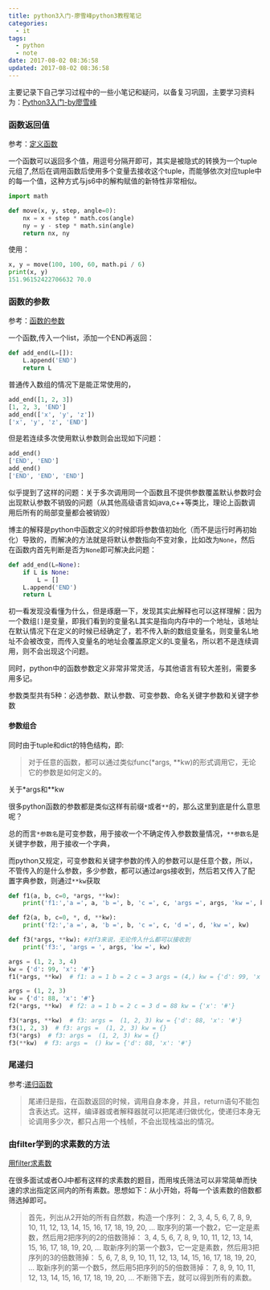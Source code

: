 ```yaml
---
title: python3入门-廖雪峰python3教程笔记
categories:
  - it
tags:
  - python
  - note
date: 2017-08-02 08:36:58
updated: 2017-08-02 08:36:58
---
```


主要记录下自己学习过程中的一些小笔记和疑问，以备复习巩固，主要学习资料为：[Python3入门-by廖雪峰](https://www.liaoxuefeng.com/wiki/0014316089557264a6b348958f449949df42a6d3a2e542c000)

### 函数返回值
参考：[定义函数](https://www.liaoxuefeng.com/wiki/0014316089557264a6b348958f449949df42a6d3a2e542c000/001431679203477b5b364aeba8c4e05a9bd4ec1b32911e2000)

一个函数可以返回多个值，用逗号分隔开即可，其实是被隐式的转换为一个tuple元组了,然后在调用函数后使用多个变量去接收这个tuple，而能够依次对应tuple中的每一个值，这种方式与js6中的解构赋值的新特性非常相似。
```python
import math

def move(x, y, step, angle=0):
    nx = x + step * math.cos(angle)
    ny = y - step * math.sin(angle)
    return nx, ny
```

使用：
```python
x, y = move(100, 100, 60, math.pi / 6)
print(x, y)
151.96152422706632 70.0
```

### 函数的参数 
参考：[函数的参数](https://www.liaoxuefeng.com/wiki/0014316089557264a6b348958f449949df42a6d3a2e542c000/001431752945034eb82ac80a3e64b9bb4929b16eeed1eb9000)

一个函数,传入一个list，添加一个END再返回：
```python
def add_end(L=[]):
    L.append('END')
    return L
```
普通传入数组的情况下是能正常使用的，
```python
add_end([1, 2, 3])
[1, 2, 3, 'END']
add_end(['x', 'y', 'z'])
['x', 'y', 'z', 'END']
```
但是若连续多次使用默认参数则会出现如下问题：
```python
add_end()
['END', 'END']
add_end()
['END', 'END', 'END']
```
似乎提到了这样的问题：关于多次调用同一个函数且不提供参数覆盖默认参数时会出现默认参数不销毁的问题（从其他高级语言如java,c++等类比，理论上函数调用后所有的局部变量都会被销毁）

博主的解释是python中函数定义的时候即将参数值初始化（而不是运行时再初始化）导致的，而解决的方法就是将默认参数指向不变对象，比如改为`None`，然后在函数内首先判断是否为`None`即可解决此问题：
```python
def add_end(L=None):
    if L is None:
        L = []
    L.append('END')
    return L
```
初一看发现没看懂为什么，但是琢磨一下，发现其实此解释也可以这样理解：因为一个数组`[]`是变量，即我们看到的变量名L其实是指向内存中的一个地址，该地址在默认情况下在定义的时候已经确定了，若不传入新的数组变量名，则变量名L地址不会被改变，而传入变量名的地址会覆盖原定义的L变量名，所以若不是连续调用，则不会出现这个问题。

同时，python中的函数参数定义非常非常灵活，与其他语言有较大差别，需要多用多记。

参数类型共有5种：必选参数、默认参数、可变参数、命名关键字参数和关键字参数

#### 参数组合

同时由于tuple和dict的特色结构，即:
> 对于任意的函数，都可以通过类似func(*args, **kw)的形式调用它，无论它的参数是如何定义的。

关于*args和**kw

很多python函数的参数都是类似这样有前缀`*`或者`**`的，那么这里到底是什么意思呢？

总的而言`*参数名`是可变参数，用于接收一个不确定传入参数数量情况，`**参数名`是关键字参数，用于接收一个字典，

而python又规定，可变参数和关键字参数的传入的参数可以是任意个数，所以，不管传入的是什么参数，多少参数，都可以通过args接收到，然后若又传入了配置字典参数，则通过`**kw`获取
```python
def f1(a, b, c=0, *args, **kw):
    print('f1:','a =', a, 'b =', b, 'c =', c, 'args =', args, 'kw =', kw)

def f2(a, b, c=0, *, d, **kw):
    print('f2:','a =', a, 'b =', b, 'c =', c, 'd =', d, 'kw =', kw)

def f3(*args, **kw): #对f3来说，无论传入什么都可以接收到
    print('f3:', 'args = ', args, 'kw =', kw)

args = (1, 2, 3, 4)
kw = {'d': 99, 'x': '#'}
f1(*args, **kw)  # f1: a = 1 b = 2 c = 3 args = (4,) kw = {'d': 99, 'x': '#'}

args = (1, 2, 3)
kw = {'d': 88, 'x': '#'}
f2(*args, **kw)  # f2: a = 1 b = 2 c = 3 d = 88 kw = {'x': '#'}

f3(*args, **kw)  # f3: args =  (1, 2, 3) kw = {'d': 88, 'x': '#'}
f3(1, 2, 3)  # f3: args =  (1, 2, 3) kw = {}
f3(*args)  # f3: args =  (1, 2, 3) kw = {}
f3(**kw)  # f3: args =  () kw = {'d': 88, 'x': '#'}
```

### 尾递归
参考:[递归函数](https://www.liaoxuefeng.com/wiki/0014316089557264a6b348958f449949df42a6d3a2e542c000/001431756044276a15558a759ec43de8e30eb0ed169fb11000)

>尾递归是指，在函数返回的时候，调用自身本身，并且，return语句不能包含表达式。这样，编译器或者解释器就可以把尾递归做优化，使递归本身无论调用多少次，都只占用一个栈帧，不会出现栈溢出的情况。

### 由filter学到的求素数的方法

[用filter求素数](https://www.liaoxuefeng.com/wiki/0014316089557264a6b348958f449949df42a6d3a2e542c000/001431821084171d2e0f22e7cc24305ae03aa0214d0ef29000)

在很多面试或者OJ中都有这样的求素数的题目，而用埃氏筛法可以非常简单而快速的求出指定区间内的所有素数。思想如下：从小开始，将每一个该素数的倍数都筛选掉即可。

>首先，列出从2开始的所有自然数，构造一个序列：
2, 3, 4, 5, 6, 7, 8, 9, 10, 11, 12, 13, 14, 15, 16, 17, 18, 19, 20, ...
取序列的第一个数2，它一定是素数，然后用2把序列的2的倍数筛掉：
3, 4, 5, 6, 7, 8, 9, 10, 11, 12, 13, 14, 15, 16, 17, 18, 19, 20, ...
取新序列的第一个数3，它一定是素数，然后用3把序列的3的倍数筛掉：
5, 6, 7, 8, 9, 10, 11, 12, 13, 14, 15, 16, 17, 18, 19, 20, ...
取新序列的第一个数5，然后用5把序列的5的倍数筛掉：
7, 8, 9, 10, 11, 12, 13, 14, 15, 16, 17, 18, 19, 20, ...
不断筛下去，就可以得到所有的素数。
